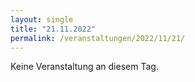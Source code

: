 ```yaml
---
layout: single
title: "21.11.2022"
permalink: /veranstaltungen/2022/11/21/
---
```


Keine Veranstaltung an diesem Tag.
